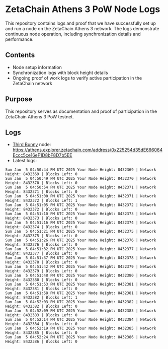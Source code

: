 # ZetaChain Athens 3 PoW Node Logs
This repository contains logs and proof that we have successfully set up and run a node on the ZetaChain Athens 3 network. The logs demonstrate continuous node operation, including synchronization details and performance.

## Contents
- Node setup information
- Synchronization logs with block height details
- Ongoing proof of work logs to verify active participation in the ZetaChain network

## Purpose
This repository serves as documentation and proof of participation in the ZetaChain Athens 3 PoW testnet.

## Logs

- [Third Bunny](https://thirdbunny.xyz/) node: https://athens.explorer.zetachain.com/address/0x225254d35dE666064Eccc5ce16eF1D8bF8D7b5EE
- Latest logs:
```
Sun Jan  5 04:50:44 PM UTC 2025 Your Node Height: 8432369 | Network Height: 8432369 | Blocks Left: 0
Sun Jan  5 04:50:49 PM UTC 2025 Your Node Height: 8432370 | Network Height: 8432370 | Blocks Left: 0
Sun Jan  5 04:50:54 PM UTC 2025 Your Node Height: 8432371 | Network Height: 8432371 | Blocks Left: 0
Sun Jan  5 04:51:00 PM UTC 2025 Your Node Height: 8432371 | Network Height: 8432372 | Blocks Left: 1
Sun Jan  5 04:51:05 PM UTC 2025 Your Node Height: 8432372 | Network Height: 8432372 | Blocks Left: 0
Sun Jan  5 04:51:10 PM UTC 2025 Your Node Height: 8432373 | Network Height: 8432373 | Blocks Left: 0
Sun Jan  5 04:51:16 PM UTC 2025 Your Node Height: 8432374 | Network Height: 8432374 | Blocks Left: 0
Sun Jan  5 04:51:21 PM UTC 2025 Your Node Height: 8432375 | Network Height: 8432375 | Blocks Left: 0
Sun Jan  5 04:51:26 PM UTC 2025 Your Node Height: 8432376 | Network Height: 8432376 | Blocks Left: 0
Sun Jan  5 04:51:32 PM UTC 2025 Your Node Height: 8432377 | Network Height: 8432377 | Blocks Left: 0
Sun Jan  5 04:51:37 PM UTC 2025 Your Node Height: 8432378 | Network Height: 8432378 | Blocks Left: 0
Sun Jan  5 04:51:42 PM UTC 2025 Your Node Height: 8432379 | Network Height: 8432379 | Blocks Left: 0
Sun Jan  5 04:51:48 PM UTC 2025 Your Node Height: 8432380 | Network Height: 8432380 | Blocks Left: 0
Sun Jan  5 04:51:53 PM UTC 2025 Your Node Height: 8432381 | Network Height: 8432381 | Blocks Left: 0
Sun Jan  5 04:51:58 PM UTC 2025 Your Node Height: 8432381 | Network Height: 8432382 | Blocks Left: 1
Sun Jan  5 04:52:03 PM UTC 2025 Your Node Height: 8432382 | Network Height: 8432382 | Blocks Left: 0
Sun Jan  5 04:52:09 PM UTC 2025 Your Node Height: 8432383 | Network Height: 8432383 | Blocks Left: 0
Sun Jan  5 04:52:14 PM UTC 2025 Your Node Height: 8432384 | Network Height: 8432384 | Blocks Left: 0
Sun Jan  5 04:52:19 PM UTC 2025 Your Node Height: 8432385 | Network Height: 8432385 | Blocks Left: 0
Sun Jan  5 04:52:24 PM UTC 2025 Your Node Height: 8432386 | Network Height: 8432386 | Blocks Left: 0
```

